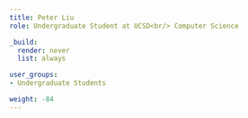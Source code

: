 ```yaml
---
title: Peter Liu
role: Undergraduate Student at UCSD<br/> Computer Science

_build:
  render: never
  list: always

user_groups:
- Undergraduate Students

weight: -84
---
```

